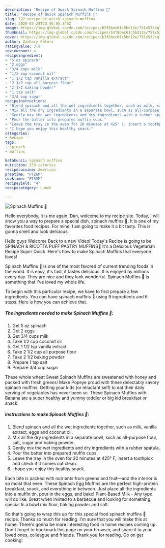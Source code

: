 ```yaml
---
description: "Recipe of Quick Spinach Muffins 🧁"
title: "Recipe of Quick Spinach Muffins 🧁"
slug: 722-recipe-of-quick-spinach-muffins
date: 2020-05-24T23:46:05.245Z
image: https://img-global.cpcdn.com/recipes/b3f8bec61c5bd12e/751x532cq70/spinach-muffins-🧁-recipe-main-photo.jpg
thumbnail: https://img-global.cpcdn.com/recipes/b3f8bec61c5bd12e/751x532cq70/spinach-muffins-🧁-recipe-main-photo.jpg
cover: https://img-global.cpcdn.com/recipes/b3f8bec61c5bd12e/751x532cq70/spinach-muffins-🧁-recipe-main-photo.jpg
author: Zachary Peters
ratingvalue: 3.8
reviewcount: 4
recipeingredient:
- "5 oz spinach"
- "2 eggs"
- "3/4 cups milk"
- "1/2 cup coconut oil"
- "1 1/2 tsp vanilla extract"
- "2 1/2 cup all purpose flour"
- "2 1/2 baking powder"
- "1 tsp salt"
- "3/4 cup sugar"
recipeinstructions:
- "Blend spinach and all the wet ingredients together, such as milk, vanilla extract, eggs and coconut oil."
- "Mix all the dry ingredients in a separate bowl, such as all-purpose flour, salt, sugar and baking powder."
- "Gently mix the wet ingredients and dry ingredients with a rubber spatula."
- "Pour the batter into prepared muffin cups."
- "Leave the tray in the oven for 20 minutes at 425° F, insert a toothpick and check if it comes out clean."
- "I hope you enjoy this healthy snack."
categories:
- Recipe
tags:
- spinach
- muffins

katakunci: spinach muffins 
nutrition: 259 calories
recipecuisine: American
preptime: "PT26M"
cooktime: "PT55M"
recipeyield: "4"
recipecategory: Lunch

---
```



![Spinach Muffins 🧁](https://img-global.cpcdn.com/recipes/b3f8bec61c5bd12e/751x532cq70/spinach-muffins-🧁-recipe-main-photo.jpg)

Hello everybody, it is me again, Dan, welcome to my recipe site. Today, I will show you a way to prepare a special dish, spinach muffins 🧁. It is one of my favorites food recipes. For mine, I am going to make it a bit tasty. This is gonna smell and look delicious.

Hello guys Welcome Back to a new Video! Today&#39;s Recipe is going to be SPINACH &amp; RICOTTA PUFF PASTRY MUFFINS🧁 It&#39;s a Delicious Vegetarian Recipe Super Quick. Here&#39;s how to make Spinach Muffins that everyone loves!

Spinach Muffins 🧁 is one of the most favored of current trending foods in the world. It is easy, it's fast, it tastes delicious. It is enjoyed by millions every day. They are nice and they look wonderful. Spinach Muffins 🧁 is something that I've loved my whole life.


To begin with this particular recipe, we have to first prepare a few ingredients. You can have spinach muffins 🧁 using 9 ingredients and 6 steps. Here is how you can achieve that.

<!--inarticleads1-->

##### The ingredients needed to make Spinach Muffins 🧁:

1. Get 5 oz spinach
1. Get 2 eggs
1. Get 3/4 cups milk
1. Take 1/2 cup coconut oil
1. Get 1 1/2 tsp vanilla extract
1. Take 2 1/2 cup all purpose flour
1. Take 2 1/2 baking powder
1. Prepare 1 tsp salt
1. Prepare 3/4 cup sugar


These whole wheat Sweet Spinach Muffins are sweetened with honey and packed with fresh greens! Make Popeye proud with these delectably savory spinach muffins. Getting your kids (or reluctant self) to eat their daily serving of vegetables has never been so. These Spinach Muffins with Banana are a super healthy and yummy toddler or big kid breakfast or snack. 

<!--inarticleads2-->

##### Instructions to make Spinach Muffins 🧁:

1. Blend spinach and all the wet ingredients together, such as milk, vanilla extract, eggs and coconut oil.
1. Mix all the dry ingredients in a separate bowl, such as all-purpose flour, salt, sugar and baking powder.
1. Gently mix the wet ingredients and dry ingredients with a rubber spatula.
1. Pour the batter into prepared muffin cups.
1. Leave the tray in the oven for 20 minutes at 425° F, insert a toothpick and check if it comes out clean.
1. I hope you enjoy this healthy snack.


Each bite is packed with nutrients from greens and fruit—and the interior is so moist that even. These Spinach Egg Muffins are the perfect high-protein breakfast, snack, and everything in between. Just place all the ingredients into a muffin tin, pour in the eggs, and bake! Plant-Based Milk - Any type will do like. Great when invited to a barbecue and looking for something special In a bowl mix flour, baking powder and salt. 

So that's going to wrap this up for this special food spinach muffins 🧁 recipe. Thanks so much for reading. I'm sure that you will make this at home. There's gonna be more interesting food in home recipes coming up. Don't forget to bookmark this page on your browser, and share it to your loved ones, colleague and friends. Thank you for reading. Go on get cooking!
